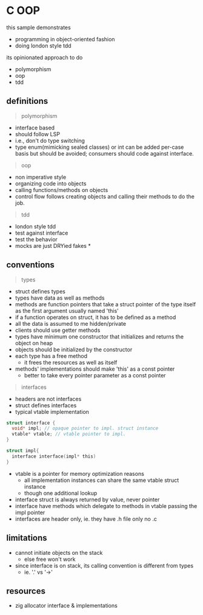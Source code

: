 # C OOP

this sample demonstrates

- programming in object-oriented fashion
- doing london style tdd

its opinionated approach to do

- polymorphism
- oop
- tdd

## definitions

> polymorphism

- interface based
- should follow LSP
- i.e., don't do type switching
- type enum(mimicking sealed classes) or int can be added per-case basis but should be avoided; consumers should code
  against interface.

> oop

- non imperative style
- organizing code into objects
- calling functions/methods on objects
- control flow follows creating objects and calling their methods to do the job.

> tdd

- london style tdd
- test against interface
- test the behavior
- mocks are just DRYied fakes \*

## conventions

> types

- struct defines types
- types have data as well as methods
- methods are function pointers that take a struct pointer of the type itself as the first argument usually named 'this'
- if a function operates on struct, it has to be defined as a method
- all the data is assumed to me hidden/private
- clients should use getter methods
- types have minimum one constructor that initializes and returns the object on heap
- objects should be initialized by the constructor
- each type has a free method
  - it frees the resources as well as itself
- methods' implementations should make 'this' as a const pointer
  - better to take every pointer parameter as a const pointer

> interfaces

- headers are not interfaces
- struct defines interfaces
- typical vtable implementation

```c
struct interface {
  void* impl; // opaque pointer to impl. struct instance
  vtable* vtable; // vtable pointer to impl.
}

struct impl{
  interface interface(impl* this)
}
```

- vtable is a pointer for memory optimization reasons
  - all implementation instances can share the same vtable struct instance
  - though one additional lookup
- interface struct is always returned by value, never pointer
- interface have methods which delegate to methods in vtable passing the impl pointer
- interfaces are header only, ie. they have .h file only no .c

## limitations

- cannot initiate objects on the stack
  - else free won't work
- since interface is on stack, its calling convention is different from types
  - ie. '.' vs '->'

## resources

- zig allocator interface & implementations